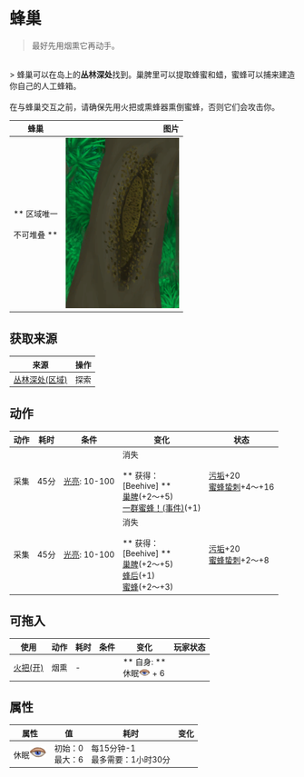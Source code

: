 # 蜂巢  
> 最好先用烟熏它再动手。  
<br>  
> 蜂巢可以在岛上的<b>丛林深处</b>找到。巢脾里可以提取蜂蜜和蜡，蜜蜂可以捕来建造你自己的人工蜂箱。<br><br>在与蜂巢交互之前，请确保先用火把或熏蜂器熏倒蜜蜂，否则它们会攻击你。  
  
  蜂巢  |   图片   
 ----  |  ----:   
 ** 区域唯一 **<br><br>** 不可堆叠 **  |  <img decoding="async" src="Sprite/BeeHive.png" href="a.md" style="max-width:300px;max-height:300px;">   
  
## 获取来源  
来源  |  操作  
----  |  ----  
[丛林深处(区域)](DeepJungle.md)  |  探索  
## 动作  
动作  |  耗时  |  条件  |  变化  |  状态  
----  |  ----  |  ----  |  ----  |  ----  
采集<br>  |  45分  |  [光亮](Light.md): 10-100  |  消失<br><br>** 获得： **<br>** [Beehive] **<br>  [巢脾](BeeHoneycomb.md)(+2～+5)<br>  [一群蜜蜂！(事件)](Event_BeesSwarming.md)(+1)<br>  |  [污垢](Filth.md)+20<br>[蜜蜂蛰刺](BeeStings.md)+4～+16  
采集<br>  |  45分  |  [光亮](Light.md): 10-100  |  消失<br><br>** 获得： **<br>** [Beehive] **<br>  [巢脾](BeeHoneycomb.md)(+2～+5)<br>  [蜂后](QueenBee.md)(+1)<br>  [蜜蜂](Bees.md)(+2～+3)<br>  |  [污垢](Filth.md)+20<br>[蜜蜂蛰刺](BeeStings.md)+2～+8  
## 可拖入  
使用  |  动作  |  耗时  |  条件  |  变化  |  玩家状态  
----  |  ----  |  ----  |  ----  |  ----  |  ----  
[火把(开)](TorchOn.md)  |  烟熏<br>  |  -  |    |  ** 自身: **<br>休眠<img decoding="async" src="Sprite/Sleepy.png" href="a.md" style="max-width:20px;max-height:20px;"> + 6  |    
## 属性   
属性  |  值  |  耗时  |  变化  
----  |  ----  |  ----  |  ----  
休眠<img decoding="async" src="Sprite/Sleepy.png" href="a.md" style="max-width:30px;max-height:30px;">  |  初始：0<br>最大：6  |  每15分钟-1<br>最多需要：1小时30分  |    
